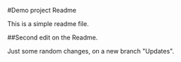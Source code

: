 #Demo project Readme

This is a simple readme file.

##Second edit on the Readme.

Just some random changes, on a new branch "Updates".